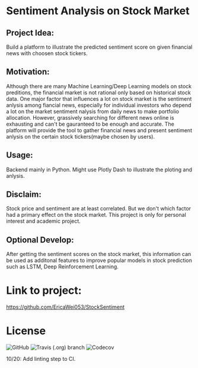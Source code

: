 # Sentiment Analysis on Stock Market 


## Project Idea: 
Build a platform to illustrate the predicted sentiment score on given financial news with choosen stock tickers. 

## Motivation: 
Although there are many Machine Learning/Deep Learning models on stock preditions, the financial market is not rational only based on historical stock data. One major factor that influences a lot on stock market is the sentiment anlysis among fiancial news, especially for individual investors who depend a lot on the market sentiment nalysis from daily news to make portfolio allocation. However, grassively searching for different news online is exhausting and can't be gauranteed to be enough and accurate. The platform will provide the tool to gather financial news and present sentiment anlysis on the certain stock tickers(maybe chosen by users). 

## Usage: 
Backend mainly in Python. 
Might use Plotly Dash to illustrate the ploting and anlysis. 


##  Disclaim: 
Stock price and sentiment are at least correlated. But we don't which factor had a primary effect on the stock market. This project is only for personal interest and academic project. 

## Optional Develop: 
After getting the sentiment scores on the stock market, this information can be used as additonal features to improve popular models in stock prediction such as LSTM, Deep Reinforcement Learning. 


# Link to project:
https://github.com/EricaWei053/StockSentiment


# License 

![GitHub](https://img.shields.io/github/license/EricaWei053/COMS4995)
![Travis (.org) branch](https://img.shields.io/travis/EricaWei053/StockSentiment/master)
![Codecov](https://img.shields.io/codecov/c/github/EricaWei053/StockSentiment)

10/20: Add linting step to CI.
